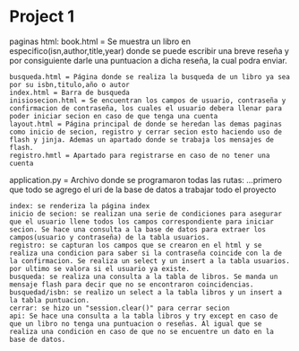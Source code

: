 # Project 1

paginas html:
    book.html = Se muestra un libro en especifico(isn,author,title,year) donde se puede escribir una breve reseña y por consiguiente darle una puntuacion a dicha reseña, la cual podra enviar.

    busqueda.html = Página donde se realiza la busqueda de un libro ya sea por su isbn,titulo,año o autor
    index.html = Barra de busqueda
    inisiosecion.html = Se encuentran los campos de usuario, contraseña y confirmacion de contraseña, los cuales el usuario debera llenar para poder iniciar secion en caso de que tenga una cuenta
    layout.html = Página principal de donde se heredan las demas paginas como inicio de secion, registro y cerrar secion esto haciendo uso de flash y jinja. Ademas un apartado donde se trabaja los mensajes de flash.
    registro.hmtl = Apartado para registrarse en caso de no tener una cuenta

application.py = Archivo donde se programaron todas las rutas:
...primero que todo se agrego el uri de la base de datos a trabajar todo el proyecto

    index: se renderiza la página index
    inicio de secion: se realizan una serie de condiciones para asegurar que el usuario llene todos los campos correspondiente para iniciar secion. Se hace una consulta a la base de datos para extraer los campos(usuario y contraseña) de la tabla usuarios. 
    registro: se capturan los campos que se crearon en el html y se realiza una condicion para saber si la contraseña coincide con la de la confirmacion. Se realiza un select y un insert a la tabla usuarios. por ultimo se valora si el usuario ya existe.
    busqueda: se realiza una consulta a la tabla de libros. Se manda un mensaje flash para decir que no se encontraron coincidencias.
    busquedad/isbn: se realizo un select a la tabla libros y un insert a la tabla puntuacion.
    cerrar: se hizo un "session.clear()" para cerrar secion
    api: Se hace una consulta a la tabla libros y try except en caso de que un libro no tenga una puntuacion o reseñas. Al igual que se realiza una condicion en caso de que no se encuentre un dato en la base de datos.
